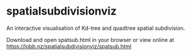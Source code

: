 # spatialsubdivisionviz
An interactive visualisation of Kd-tree and quadtree spatial subdivision.

Download and open spatsub.html in your browser or view online at
https://lobb.nz/spatialsubdivisionviz/spatsub.html
